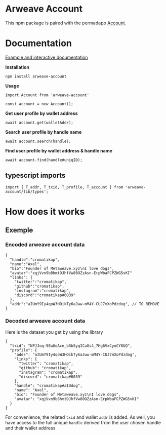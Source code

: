 # Arweave Account

This npm package is paired with the permadapp [Account](https://github.com/MetaweaveTeam/Account).

# Documentation

[Example and interactive documentation](https://account.metaweave.xyz)

__Installation__
```
npm install arweave-account
```

__Usage__
```
import Account from 'arweave-account'

const account = new Account();
```

__Get user profile by wallet address__
```
await account.get(walletAddr);
```

__Search user profile by handle name__
```
await account.search(handle);
```

__Find user profile by wallet address & handle name__
```
await account.find(handle#uniqID);
```

## typescript imports

```
import { T_addr, T_txid, T_profile, T_account } from 'arweave-account/lib/types';
```

# How does it works

## Exemple

### Encoded arweave account data

```
{
  "handle":"cromatikap",
  "name":"Axel",
  "bio":"Founder of Metaweave.xyz\nI love dogs",
  "avatar":"xqjVvn9b8hmtDJhfVw80OZzAsn-ErpWbaFCPZWG5vKI"
  "links": {
    "twitter":"cromatikap",
    "github":"cromatikap",
    "instagram":"cromatikap",
    "discord":"cromatikap#6039"
  },
  "addr":"aIUmY9Iy4qoW3HOikTy6aJww-mM4Y-CUJ7mXoPdzdog", // TO REMOVE
}
```

### Decoded arweave account data

Here is the dataset you get by using the library

```
{
  "txid": "NPJJoq-9EwUeAce_bSbSyqICaGs4_7Hg6VxCyoCY8UQ",
  "profile": {
    "addr": "aIUmY9Iy4qoW3HOikTy6aJww-mM4Y-CUJ7mXoPdzdog",
    "links": {
      "twitter": "cromatikap",
      "github": "cromatikap",
      "instagram": "cromatikap",
      "discord": "cromatikap#6039"
    },
    "handle": "cromatikap#aIUdog",
    "name": "Axel",
    "bio": "Founder of Metaweave.xyz\nI love dogs",
    "avatar": "xqjVvn9b8hmtDJhfVw80OZzAsn-ErpWbaFCPZWG5vKI"
  }
}
```

For convenience, the related `txid` and wallet `addr` is added. As well, you have access to the full unique `handle` derived from the user chosen handle and their wallet address